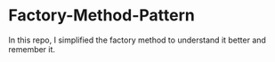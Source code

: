 # Factory-Method-Pattern
In this repo, I simplified the factory method to understand it better and remember it.
